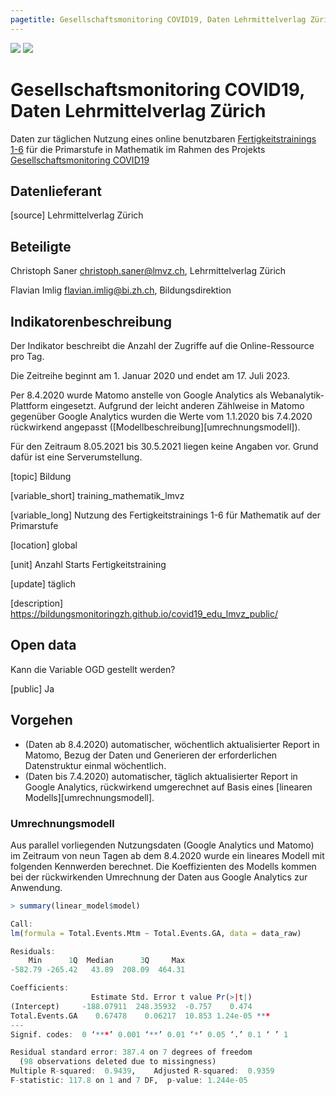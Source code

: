 ```yaml
---
pagetitle: Gesellschaftsmonitoring COVID19, Daten Lehrmittelverlag Zürich
---
```


![](https://bildungsmonitoringzh.github.io/assets/ktzh_bi_logo_de-300x88.jpg)
![](https://bildungsmonitoringzh.github.io/assets/lmvz_logo-300x88.jpg)

# Gesellschaftsmonitoring COVID19, Daten Lehrmittelverlag Zürich

Daten zur täglichen Nutzung eines online benutzbaren [Fertigkeitstrainings 1-6](https://shop.lmvz.ch/de/Katalog/Mathematik-Primarschule/Mathematik-Primarstufe-Fertigkeitstraining-1-6-9916.html) für die Primarstufe in Mathematik im Rahmen des Projekts [Gesellschaftsmonitoring COVID19](https://statistikzh.github.io/covid19monitoring/)

## Datenlieferant

[source] Lehrmittelverlag Zürich

## Beteiligte

Christoph Saner <christoph.saner@lmvz.ch>, Lehrmittelverlag Zürich

Flavian Imlig <flavian.imlig@bi.zh.ch>, Bildungsdirektion

## Indikatorenbeschreibung

Der Indikator beschreibt die Anzahl der Zugriffe auf die Online-Ressource pro Tag. 

Die Zeitreihe beginnt am 1. Januar 2020 und endet am 17. Juli 2023.

Per 8.4.2020 wurde Matomo anstelle von Google Analytics als Webanalytik-Plattform eingesetzt. Aufgrund der leicht anderen Zählweise in Matomo gegenüber Google Analytics wurden die Werte vom 1.1.2020 bis 7.4.2020 rückwirkend angepasst ([Modellbeschreibung][umrechnungsmodell]).

Für den Zeitraum 8.05.2021 bis 30.5.2021 liegen keine Angaben vor. Grund dafür ist eine Serverumstellung.

[topic] Bildung

[variable_short] training_mathematik_lmvz

[variable_long] Nutzung des Fertigkeitstrainings 1-6 für Mathematik auf der Primarstufe

[location] global

[unit] Anzahl Starts Fertigkeitstraining

[update] täglich

[description] https://bildungsmonitoringzh.github.io/covid19_edu_lmvz_public/

## Open data 

Kann die Variable OGD gestellt werden?

[public] Ja

## Vorgehen

* (Daten ab 8.4.2020) automatischer, wöchentlich aktualisierter Report in Matomo, Bezug der Daten und Generieren der erforderlichen Datenstruktur einmal wöchentlich.
* (Daten bis 7.4.2020) automatischer, täglich aktualisierter Report in Google Analytics, rückwirkend umgerechnet auf Basis eines [linearen Modells][umrechnungsmodell].

### Umrechnungsmodell

Aus parallel vorliegenden Nutzungsdaten (Google Analytics und Matomo) im Zeitraum von neun Tagen ab dem 8.4.2020 wurde ein lineares Modell mit folgenden Kennwerden berechnet. Die Koeffizienten des Modells kommen bei der rückwirkenden Umrechnung der Daten aus Google Analytics zur Anwendung.

```r
> summary(linear_model$model)

Call:
lm(formula = Total.Events.Mtm ~ Total.Events.GA, data = data_raw)

Residuals:
    Min      1Q  Median      3Q     Max 
-582.79 -265.42   43.89  208.09  464.31 

Coefficients:
                  Estimate Std. Error t value Pr(>|t|)    
(Intercept)     -188.07911  248.35932  -0.757    0.474    
Total.Events.GA    0.67478    0.06217  10.853 1.24e-05 ***
---
Signif. codes:  0 ‘***’ 0.001 ‘**’ 0.01 ‘*’ 0.05 ‘.’ 0.1 ‘ ’ 1

Residual standard error: 387.4 on 7 degrees of freedom
  (98 observations deleted due to missingness)
Multiple R-squared:  0.9439,	Adjusted R-squared:  0.9359 
F-statistic: 117.8 on 1 and 7 DF,  p-value: 1.244e-05
```
